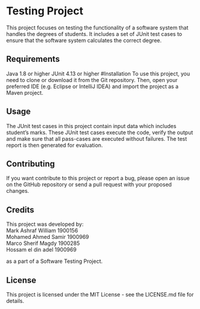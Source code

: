 # Testing Project
This project focuses on testing the functionality of a software system that handles the degrees of students. It includes a set of JUnit test cases to ensure that the software system calculates the correct degree.

## Requirements
Java 1.8 or higher
JUnit 4.13 or higher
#Installation
To use this project, you need to clone or download it from the Git repository. Then, open your preferred IDE (e.g. Eclipse or IntelliJ IDEA) and import the project as a Maven project.

## Usage
The JUnit test cases in this project contain input data which includes student’s marks. These JUnit test cases execute the code, verify the output and make sure that all pass-cases are executed without failures. The test report is then generated for evaluation.

## Contributing
If you want contribute to this project or report a bug, please open an issue on the GitHub repository or send a pull request with your proposed changes.

## Credits
This project was developed by:<br />
Mark Ashraf William 1900156<br />
Mohamed Ahmed Samir 1900969<br />
Marco Sherif Magdy  1900285<br /> 
Hossam el din adel  1900969<br /> 

as a part of a Software Testing Project.

## License
This project is licensed under the MIT License - see the LICENSE.md file for details.
